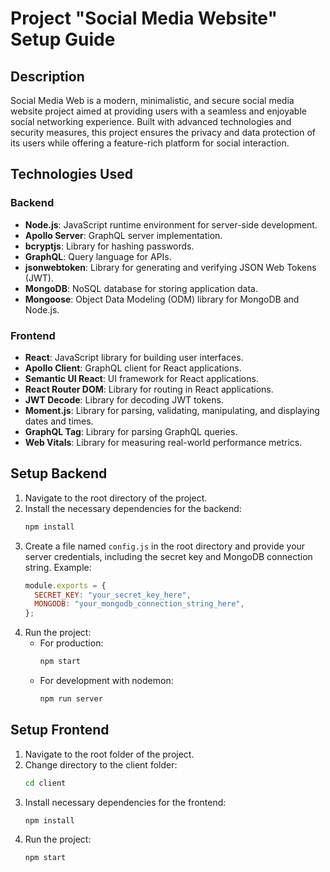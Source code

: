 # Project "Social Media Website" Setup Guide

## Description

Social Media Web is a modern, minimalistic, and secure social media website project aimed at providing users with a seamless and enjoyable social networking experience. Built with advanced technologies and security measures, this project ensures the privacy and data protection of its users while offering a feature-rich platform for social interaction.

## Technologies Used

### Backend

- **Node.js**: JavaScript runtime environment for server-side development.
- **Apollo Server**: GraphQL server implementation.
- **bcryptjs**: Library for hashing passwords.
- **GraphQL**: Query language for APIs.
- **jsonwebtoken**: Library for generating and verifying JSON Web Tokens (JWT).
- **MongoDB**: NoSQL database for storing application data.
- **Mongoose**: Object Data Modeling (ODM) library for MongoDB and Node.js.

### Frontend

- **React**: JavaScript library for building user interfaces.
- **Apollo Client**: GraphQL client for React applications.
- **Semantic UI React**: UI framework for React applications.
- **React Router DOM**: Library for routing in React applications.
- **JWT Decode**: Library for decoding JWT tokens.
- **Moment.js**: Library for parsing, validating, manipulating, and displaying dates and times.
- **GraphQL Tag**: Library for parsing GraphQL queries.
- **Web Vitals**: Library for measuring real-world performance metrics.

## Setup Backend

1. Navigate to the root directory of the project.
2. Install the necessary dependencies for the backend:
   ```bash
   npm install
   ```
3. Create a file named `config.js` in the root directory and provide your server credentials, including the secret key and MongoDB connection string. Example:
   ```javascript
   module.exports = {
     SECRET_KEY: "your_secret_key_here",
     MONGODB: "your_mongodb_connection_string_here",
   };
   ```
4. Run the project:
   - For production:
     ```bash
     npm start
     ```
   - For development with nodemon:
     ```bash
     npm run server
     ```

## Setup Frontend

1. Navigate to the root folder of the project.
2. Change directory to the client folder:
   ```bash
   cd client
   ```
3. Install necessary dependencies for the frontend:
   ```bash
   npm install
   ```
4. Run the project:
   ```bash
   npm start
   ```
